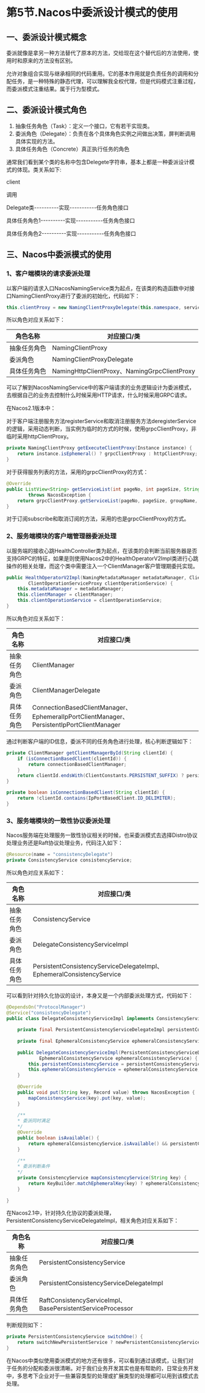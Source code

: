 # 第5节.Nacos中委派设计模式的使用

## 一、委派设计模式概念

委派就像是拿另一种方法替代了原本的方法，交给现在这个替代后的方法使用，使用时和原来的方法没有区别。

允许对象组合实现与继承相同的代码重用。它的基本作用就是负责任务的调用和分配任务，是一种特殊的静态代理，可以理解我全权代理，但是代码模式注重过程，而委派模式注重结果。属于行为型模式。

## 二、委派设计模式角色

1. 抽象任务角色（Task）：定义一个接口，它有若干实现类。
2. 委派角色（Delegate）：负责在各个具体角色实例之间做出决策，屏判断调用具体实现的方法。
3. 具体任务角色（Concrete）真正执行任务的角色

通常我们看到某个类的名称中包含Delegete字符串，基本上都是一种委派设计模式的体现。类关系如下:

client

调用

Delegate类----------实现-----------任务角色接口

具体任务角色1----------实现-----------任务角色接口

具体任务角色2----------实现-----------任务角色接口							

## 三、Nacos中委派模式的使用

### 1、客户端模块的请求委派处理

以客户端的请求入口NacosNamingService类为起点，在该类的构造函数中对接口NamingClientProxy进行了委派的初始化，代码如下：

```java
this.clientProxy = new NamingClientProxyDelegate(this.namespace, serviceInfoHolder, properties, changeNotifier);
```

所以角色对应关系如下：

| 角色名称     | 对应接口/类                                  |
| ------------ | -------------------------------------------- |
| 抽象任务角色 | NamingClientProxy                            |
| 委派角色     | NamingClientProxyDelegate                    |
| 具体任务角色 | NamingHttpClientProxy、NamingGrpcClientProxy |

可以了解到NacosNamingService中的客户端请求的业务逻辑设计为委派模式，去根据自己的业务去控制什么时候采用HTTP请求，什么时候采用GRPC请求。

在Nacos2.1版本中：

对于客户端注册服务方法registerService和取消注册服务方法deregisterService的逻辑，采用动态判断，当实例为临时的方式的时候，使用grpcClientProxy，非临时采用httpClientProxy。

```java
private NamingClientProxy getExecuteClientProxy(Instance instance) {
    return instance.isEphemeral() ? grpcClientProxy : httpClientProxy;
}
```

对于获得服务列表的方法，采用的grpcClientProxy的方式：

```java
@Override
public ListView<String> getServiceList(int pageNo, int pageSize, String groupName, AbstractSelector selector)
        throws NacosException {
    return grpcClientProxy.getServiceList(pageNo, pageSize, groupName, selector);
}
```

对于订阅subscribe和取消订阅的方法，采用的也是grpcClientProxy的方式。

### 2、服务端模块的客户端管理器委派处理

以服务端的接收心跳HealthController类为起点，在该类的会判断当前服务器是否支持GRPC的特征，如果是则使用Nacos2中的HealthOperatorV2Impl类进行心跳操作的相关处理，而这个类中需要注入一个ClientManager客户管理期委托实现。

```java
public HealthOperatorV2Impl(NamingMetadataManager metadataManager, ClientManagerDelegate clientManager,
        ClientOperationServiceProxy clientOperationService) {
    this.metadataManager = metadataManager;
    this.clientManager = clientManager;
    this.clientOperationService = clientOperationService;
}
```

所以角色对应关系如下：

| 角色名称     | 对应接口/类                                                  |
| ------------ | ------------------------------------------------------------ |
| 抽象任务角色 | ClientManager                                                |
| 委派角色     | ClientManagerDelegate                                        |
| 具体任务角色 | ConnectionBasedClientManager、EphemeralIpPortClientManager、PersistentIpPortClientManager |

通过判断客户端的ID信息，委派不同的任务角色进行处理，核心判断逻辑如下：

```java
private ClientManager getClientManagerById(String clientId) {
    if (isConnectionBasedClient(clientId)) {
        return connectionBasedClientManager;
    }
    return clientId.endsWith(ClientConstants.PERSISTENT_SUFFIX) ? persistentIpPortClientManager : ephemeralIpPortClientManager;
}

private boolean isConnectionBasedClient(String clientId) {
    return !clientId.contains(IpPortBasedClient.ID_DELIMITER);
}
```

### 3、服务端模块的一致性协议委派处理

Nacos服务端在处理服务一致性协议相关的时候，也采委派模式去选择Distro协议处理业务还是Raft协议处理业务，代码注入如下：

```java
@Resource(name = "consistencyDelegate")
private ConsistencyService consistencyService;
```

所以角色对应关系如下：

| 角色名称     | 对应接口/类                                                  |
| ------------ | ------------------------------------------------------------ |
| 抽象任务角色 | ConsistencyService                                           |
| 委派角色     | DelegateConsistencyServiceImpl                               |
| 具体任务角色 | PersistentConsistencyServiceDelegateImpl、EphemeralConsistencyService |

可以看到针对持久化协议的设计，本身又是一个内部委派处理方式，代码如下：

```java
@DependsOn("ProtocolManager")
@Service("consistencyDelegate")
public class DelegateConsistencyServiceImpl implements ConsistencyService {
    
    private final PersistentConsistencyServiceDelegateImpl persistentConsistencyService;
    
    private final EphemeralConsistencyService ephemeralConsistencyService;
    
    public DelegateConsistencyServiceImpl(PersistentConsistencyServiceDelegateImpl persistentConsistencyService,
            EphemeralConsistencyService ephemeralConsistencyService) {
        this.persistentConsistencyService = persistentConsistencyService;
        this.ephemeralConsistencyService = ephemeralConsistencyService;
    }
 		
  	@Override
    public void put(String key, Record value) throws NacosException {
        mapConsistencyService(key).put(key, value);
    }
  	
  	/**
  	* 委派同时满足
  	*/
  	@Override
    public boolean isAvailable() {
        return ephemeralConsistencyService.isAvailable() && persistentConsistencyService.isAvailable();
    }
  
  	/**
  	* 委派判断条件
  	*/
  	private ConsistencyService mapConsistencyService(String key) {
        return KeyBuilder.matchEphemeralKey(key) ? ephemeralConsistencyService : persistentConsistencyService;
    }
  
}
```

在Nacos2.1中，针对持久化协议的委派处理，PersistentConsistencyServiceDelegateImpl，相关角色对应关系如下：

| 角色名称     | 对应接口/类                                                |
| ------------ | ---------------------------------------------------------- |
| 抽象任务角色 | PersistentConsistencyService                               |
| 委派角色     | PersistentConsistencyServiceDelegateImpl                   |
| 具体任务角色 | RaftConsistencyServiceImpl、BasePersistentServiceProcessor |

判断规则如下：

```java
private PersistentConsistencyService switchOne() {
    return switchNewPersistentService ? newPersistentConsistencyService : oldPersistentConsistencyService;
}
```

在Nacos中类似使用委派模式的地方还有很多，可以看到通过该模式，让我们对于任务的分配和委派很清晰。对于我们业务开发其实也是有帮助的，日常业务开发中，多思考下企业对于一些兼容类型的处理或扩展类型的处理都可以用到该模式去处理。



